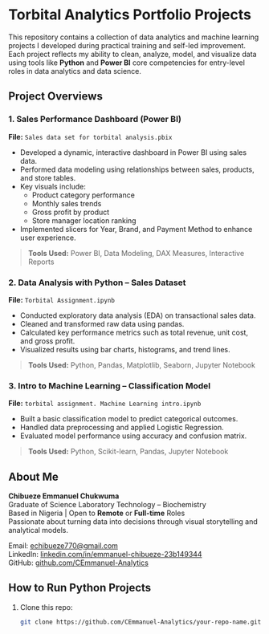 # Torbital Analytics Portfolio Projects

This repository contains a collection of data analytics and machine learning projects I developed during practical training and self-led improvement. Each project reflects my ability to clean, analyze, model, and visualize data using tools like **Python** and **Power BI** core competencies for entry-level roles in data analytics and data science.


## Project Overviews

### 1.  **Sales Performance Dashboard (Power BI)**
**File:** `Sales data set for torbital analysis.pbix`  
- Developed a dynamic, interactive dashboard in Power BI using sales data.
- Performed data modeling using relationships between sales, products, and store tables.
- Key visuals include:
  - Product category performance
  - Monthly sales trends
  - Gross profit by product
  - Store manager location ranking
- Implemented slicers for Year, Brand, and Payment Method to enhance user experience.

> **Tools Used:** Power BI, Data Modeling, DAX Measures, Interactive Reports



### 2.  **Data Analysis with Python – Sales Dataset**
**File:** `Torbital Assignment.ipynb`  
- Conducted exploratory data analysis (EDA) on transactional sales data.
- Cleaned and transformed raw data using pandas.
- Calculated key performance metrics such as total revenue, unit cost, and gross profit.
- Visualized results using bar charts, histograms, and trend lines.

> **Tools Used:** Python, Pandas, Matplotlib, Seaborn, Jupyter Notebook


### 3. **Intro to Machine Learning – Classification Model**
**File:** `torbital assignment. Machine Learning intro.ipynb`  
- Built a basic classification model to predict categorical outcomes.
- Handled data preprocessing and applied Logistic Regression.
- Evaluated model performance using accuracy and confusion matrix.

> **Tools Used:** Python, Scikit-learn, Pandas, Jupyter Notebook


## About Me

**Chibueze Emmanuel Chukwuma**  
 Graduate of Science Laboratory Technology – Biochemistry  
 Based in Nigeria | Open to **Remote** or **Full-time** Roles  
 Passionate about turning data into decisions through visual storytelling and analytical models.

Email: [echibueze770@gmail.com](mailto:echibueze770@gmail.com)  
 LinkedIn: [linkedin.com/in/emmanuel-chibueze-23b149344](https://www.linkedin.com/in/emmanuel-chibueze-23b149344)  
 GitHub: [github.com/CEmmanuel-Analytics](https://github.com/CEmmanuel-Analytics)


##  How to Run Python Projects

1. Clone this repo:
   ```bash
   git clone https://github.com/CEmmanuel-Analytics/your-repo-name.git
